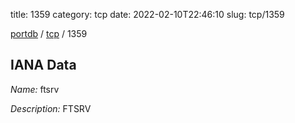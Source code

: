 title: 1359
category: tcp
date: 2022-02-10T22:46:10
slug: tcp/1359

[portdb](/) / [tcp](/category/tcp.html) / 1359


## IANA Data

_Name:_ ftsrv

_Description:_ FTSRV

